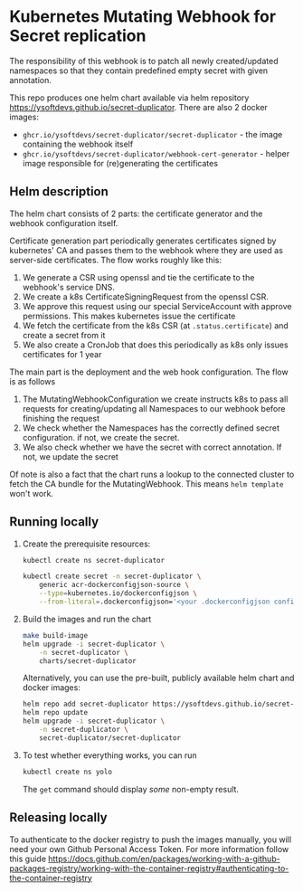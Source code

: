 # Kubernetes Mutating Webhook for Secret replication

The responsibility of this webhook is to patch all newly created/updated namespaces so that they contain predefined empty secret with given annotation. 

This repo produces one helm chart available via helm repository https://ysoftdevs.github.io/secret-duplicator. There are also 2 docker images:
- `ghcr.io/ysoftdevs/secret-duplicator/secret-duplicator` - the image containing the webhook itself
- `ghcr.io/ysoftdevs/secret-duplicator/webhook-cert-generator` - helper image responsible for (re)generating the certificates

## Helm description
The helm chart consists of 2 parts: the certificate generator and the webhook configuration itself.

Certificate generation part periodically generates certificates signed by kubernetes' CA and passes them to the webhook where they are used as server-side certificates. The flow works roughly like this:
1. We generate a CSR using openssl and tie the certificate to the webhook's service DNS.
1. We create a k8s CertificateSigningRequest from the openssl CSR.
1. We approve this request using our special ServiceAccount with approve permissions. This makes kubernetes issue the certificate
1. We fetch the certificate from the k8s CSR (at `.status.certificate`) and create a secret from it
1. We also create a CronJob that does this periodically as k8s only issues certificates for 1 year

The main part is the deployment and the web hook configuration. The flow is as follows
1. The MutatingWebhookConfiguration we create instructs k8s to pass all requests for creating/updating all Namespaces to our webhook before finishing the request
1. We check whether the Namespaces has the correctly defined secret configuration. if not, we create the secret.
1. We also check whether we have the secret with correct annotation. If not, we update the secret

Of note is also a fact that the chart runs a lookup to the connected cluster to fetch the CA bundle for the MutatingWebhook. This means `helm template` won't work.

## Running locally
1. Create the prerequisite resources:
    ```bash
    kubectl create ns secret-duplicator

    kubectl create secret -n secret-duplicator \
        generic acr-dockerconfigjson-source \
        --type=kubernetes.io/dockerconfigjson \
        --from-literal=.dockerconfigjson='<your .dockerconfigjson configuration file>'
    ```

1. Build the images and run the chart
    ``` bash
    make build-image
    helm upgrade -i secret-duplicator \
        -n secret-duplicator \
        charts/secret-duplicator
    ```
    Alternatively, you can use the pre-built, publicly available helm chart and docker images:
    ```bash
    helm repo add secret-duplicator https://ysoftdevs.github.io/secret-duplicator
    helm repo update
    helm upgrade -i secret-duplicator \
        -n secret-duplicator \
        secret-duplicator/secret-duplicator
    ```

1. To test whether everything works, you can run
    ```bash
    kubectl create ns yolo    
    ```
    The `get` command should display _some_ non-empty result.

## Releasing locally
To authenticate to the docker registry to push the images manually, you will need your own Github Personal Access Token. For more information follow this guide https://docs.github.com/en/packages/working-with-a-github-packages-registry/working-with-the-container-registry#authenticating-to-the-container-registry